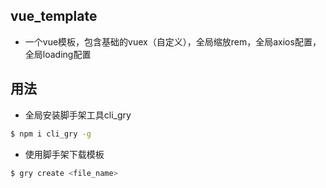 ## vue_template
 - 一个vue模板，包含基础的vuex（自定义），全局缩放rem，全局axios配置，全局loading配置

## 用法
- 全局安装脚手架工具cli_gry
```bash
$ npm i cli_gry -g
```

- 使用脚手架下载模板
```bash
$ gry create <file_name>
```

